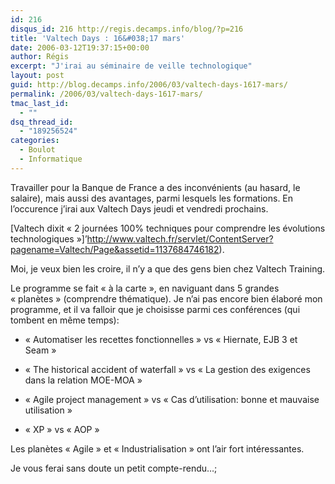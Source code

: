 ```yaml
---
id: 216
disqus_id: 216 http://regis.decamps.info/blog/?p=216
title: 'Valtech Days : 16&#038;17 mars'
date: 2006-03-12T19:37:15+00:00
author: Régis
excerpt: "J'irai au séminaire de veille technologique"
layout: post
guid: http://blog.decamps.info/2006/03/valtech-days-1617-mars/
permalink: /2006/03/valtech-days-1617-mars/
tmac_last_id:
  - ""
dsq_thread_id:
  - "189256524"
categories:
  - Boulot
  - Informatique
---
```

Travailler pour la Banque de France a des inconvénients (au hasard, le salaire), mais aussi des avantages, parmi lesquels les formations. En l’occurence j’irai aux Valtech Days jeudi et vendredi prochains.

[Valtech dixit « 2 journées 100% techniques pour comprendre les évolutions technologiques »]’http://www.valtech.fr/servlet/ContentServer?pagename=Valtech/Page&assetid=1137684746182).
  
Moi, je veux bien les croire, il n’y a que des gens bien chez Valtech Training.

Le programme se fait « à la carte », en naviguant dans 5 grandes « planètes » (comprendre thématique). Je n’ai pas encore bien élaboré mon programme, et il va falloir que je choisisse parmi ces conférences (qui tombent en même temps):

* « Automatiser les recettes fonctionnelles » vs « Hiernate, EJB 3 et Seam »
  
* « The historical accident of waterfall » vs « La gestion des exigences dans la relation MOE-MOA »
  
* « Agile project management » vs « Cas d’utilisation: bonne et mauvaise utilisation »
  
* « XP » vs « AOP »

Les planètes « Agile » et « Industrialisation » ont l’air fort intéressantes.

Je vous ferai sans doute un petit compte-rendu…;
